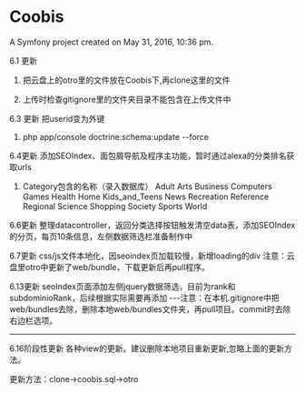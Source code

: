 Coobis
======

A Symfony project created on May 31, 2016, 10:36 pm.

6.1 更新
1. 把云盘上的otro里的文件放在Coobis下,再clone这里的文件

2. 上传时检查gitignore里的文件夹目录不能包含在上传文件中

6.3 更新
把userid变为外键

1. php app/console doctrine:schema:update --force

6.4更新
添加SEOIndex、面包屑导航及程序主功能，暂时通过alexa的分类排名获取urls

1. Category包含的名称（录入数据库）
   Adult
   Arts
   Business
   Computers
   Games
   Health
   Home
   Kids_and_Teens
   News
   Recreation
   Reference
   Regional
   Science
   Shopping
   Society
   Sports
   World

6.6更新
整理datacontroller，返回分类选择按钮触发清空data表，添加SEOIndex的分页，每页10条信息，左侧数据筛选栏准备制作中

6.7更新
css/js文件本地化，因seoindex页加载较慢，新增loading的div
注意：云盘里otro中更新了web/bundle，下载更新后再pull程序。

6.13更新
seoIndex页面添加左侧jquery数据筛选，目前为rank和subdominioRank，后续根据实际需要再添加
---注意：在本机.gitignore中把web/bundles去除，删除本地web/bundles文件夹，再pull项目。commit时去除右边栏选项。

------------------------------------------------------------------------------------------------------------------------
6.16阶段性更新
各种view的更新。建议删除本地项目重新更新,忽略上面的更新方法。

更新方法：clone->coobis.sql->otro
